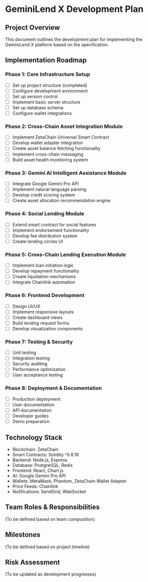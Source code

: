 # GeminiLend X Development Plan

## Project Overview
This document outlines the development plan for implementing the GeminiLend X platform based on the specification.

## Implementation Roadmap

### Phase 1: Core Infrastructure Setup
- [ ] Set up project structure (completed)
- [ ] Configure development environment
- [ ] Set up version control
- [ ] Implement basic server structure
- [ ] Set up database schema
- [ ] Configure wallet integrations

### Phase 2: Cross-Chain Asset Integration Module
- [ ] Implement ZetaChain Universal Smart Contract
- [ ] Develop wallet adapter integration
- [ ] Create asset balance fetching functionality
- [ ] Implement cross-chain messaging
- [ ] Build asset health monitoring system

### Phase 3: Gemini AI Intelligent Assistance Module
- [ ] Integrate Google Gemini Pro API
- [ ] Implement natural language parsing
- [ ] Develop credit scoring system
- [ ] Create asset allocation recommendation engine

### Phase 4: Social Lending Module
- [ ] Extend smart contract for social features
- [ ] Implement endorsement functionality
- [ ] Develop fee distribution system
- [ ] Create lending circles UI

### Phase 5: Cross-Chain Lending Execution Module
- [ ] Implement loan initiation logic
- [ ] Develop repayment functionality
- [ ] Create liquidation mechanisms
- [ ] Integrate Chainlink automation

### Phase 6: Frontend Development
- [ ] Design UI/UX
- [ ] Implement responsive layouts
- [ ] Create dashboard views
- [ ] Build lending request forms
- [ ] Develop visualization components

### Phase 7: Testing & Security
- [ ] Unit testing
- [ ] Integration testing
- [ ] Security auditing
- [ ] Performance optimization
- [ ] User acceptance testing

### Phase 8: Deployment & Documentation
- [ ] Production deployment
- [ ] User documentation
- [ ] API documentation
- [ ] Developer guides
- [ ] Demo preparation

## Technology Stack
- Blockchain: ZetaChain
- Smart Contracts: Solidity ^0.8.19
- Backend: Node.js, Express
- Database: PostgreSQL, Redis
- Frontend: React, Chart.js
- AI: Google Gemini Pro API
- Wallets: MetaMask, Phantom, ZetaChain Wallet Adapter
- Price Feeds: Chainlink
- Notifications: SendGrid, WebSocket

## Team Roles & Responsibilities
(To be defined based on team composition)

## Milestones
(To be defined based on project timeline)

## Risk Assessment
(To be updated as development progresses)
